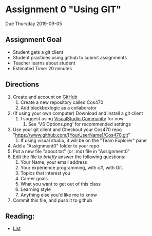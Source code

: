 # Assignment 0 "Using GIT"
Due Thursday 2019-09-05

## Assignment Goal
* Student gets a git client
* Student practices using github to submit assignments
* Teacher learns about student
* Estimated Time: 20 minutes

## Directions
1. Create and account on [GitHub](https://www.github.com)
   1. Create a new repository called Cos470
   1. Add blackboxlogic as a collaborator
1. (If using your own computer) Download and install a git client
   1. I suggest using [VisualStudio Community](https://visualstudio.microsoft.com/downloads/) for now
      1. See 'VS Options.png' for recommended settings
1. Use your git client and Checkout your Cos470 repo "https://www.github.com/[YourUserName]/Cos470.git"
   1. If using visual studio, it will be on the "Team Explorer" pane
1. Add a "Assignment0" folder to your repo
1. Put a new file "about.txt" (or .md) file in "Assignment0"
1. Edit the file to *briefly* answer the following questions:
   1. Your Name, your email address
   1. Your experience programming, with c#, with Git.
   1. Topics that interest you
   1. Career goals
   1. What you want to get out of this class
   1. Learning style
   1. Anything else you'd like me to know
1. Commit this file, and push it to github

## Reading:
* [List<T>](https://docs.microsoft.com/en-us/dotnet/api/system.collections.generic.list-1?view=netframework-4.8)